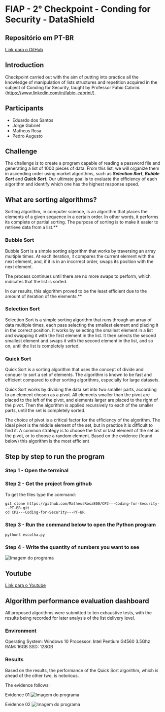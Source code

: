 # FIAP - 2° Checkpoint - Conding for Security - DataShield

## Repositório em PT-BR
[Link para o GitHub](https://github.com/MatheusRosa800/CP2---CodingForSecurity---PT-BR)

## Introduction
Checkpoint carried out with the aim of putting into practice all the knowledge of manipulation of lists structures and repetition acquired in the subject of Conding for Security, taught by Professor Fábio Cabrini.(https://www.linkedin.com/in/fabio-cabrini/).

## Participants
- Eduardo dos Santos
- Jorge Gabriel
- Matheus Rosa
- Pedro Augusto

## Challenge
The challenge is to create a program capable of reading a password file and generating a list of 1000 pieces of data. From this list, we will organize them in ascending order using market algorithms, such as ***Selection Sort***, ***Bubble Sort*** and ***Quick Sort***. Our ultimate goal is to evaluate the efficiency of each algorithm and identify which one has the highest response speed.

## What are sorting algorithms?
Sorting algorithm, in computer science, is an algorithm that places the elements of a given sequence in a certain order. In other words, it performs its complete or partial sorting. The purpose of sorting is to make it easier to retrieve data from a list.**

### Bubble Sort
Bubble Sort is a simple sorting algorithm that works by traversing an array multiple times. At each iteration, it compares the current element with the next element, and, if it is in an incorrect order, swaps its position with the next element.

The process continues until there are no more swaps to perform, which indicates that the list is sorted.

In our results, this algorithm proved to be the least efficient due to the amount of iteration of the elements.**

### Selection Sort
Selection Sort is a simple sorting algorithm that runs through an array of data multiple times, each pass selecting the smallest element and placing it in the correct position. It works by selecting the smallest element in a list and swapping it with the first element in the list. It then selects the second smallest element and swaps it with the second element in the list, and so on, until the list is completely sorted.

### Quick Sort

Quick Sort is a sorting algorithm that uses the concept of divide and conquer to sort a set of elements. The algorithm is known to be fast and efficient compared to other sorting algorithms, especially for large datasets.

Quick Sort works by dividing the data set into two smaller parts, according to an element chosen as a pivot. All elements smaller than the pivot are placed to the left of the pivot, and elements larger are placed to the right of the pivot. Then the algorithm is applied recursively to each of the smaller parts, until the set is completely sorted.

The choice of pivot is a critical factor for the efficiency of the algorithm. The ideal pivot is the middle element of the set, but in practice it is difficult to find it. A common strategy is to choose the first or last element of the set as the pivot, or to choose a random element.
Based on the evidence (found below) this algorithm is the most efficient

## Step by step to run the program

### Step 1 - Open the terminal

### Step 2 - Get the project from github
To get the files type the command:
```
git clone https://github.com/MatheusRosa800/CP2---Coding-for-Security---PT-BR.git
cd CP2---Coding-for-Security---PT-BR
```

### Step 3 - Run the command below to open the Python program
```
python3 escolha.py

```

### Step 4 - Write the quantity of numbers you want to see
![Imagem do programa](https://i.ibb.co/JCs59J3/cod.png)

## Youtube
[Link para o Youtube](https://www.youtube.com/watch?v=wFsU3rTPcH8&ab_channel=PedroAugusto)

## Algorithm performance evaluation dashboard
All proposed algorithms were submitted to ten exhaustive tests, with the results being recorded for later analysis of the list delivery level.

### Environment

Operating System: Windows 10
Processor: Intel Pentium G4560 3.5Ghz
RAM: 16GB
SSD: 128GB

### Results
Based on the results, the performance of the Quick Sort algorithm, which is ahead of the other two, is notorious.

The evidence follows:

Evidence 01
![Imagem do programa](https://github.com/MatheusRosa800/CP2---CodingForSecurity---PT-BR/blob/main/evidencia-1.png)

Evidence 02
![Imagem do programa](https://github.com/MatheusRosa800/CP2---CodingForSecurity---PT-BR/blob/main/evidencia-2.png)
